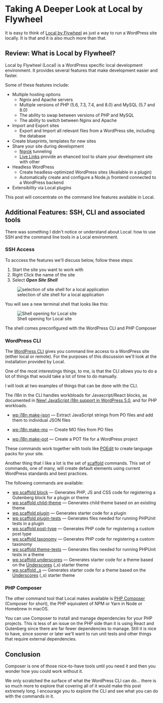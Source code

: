 # Taking A Deeper Look at Local by Flywheel

It is easy to think of [Local by Flywheel](https://localwp.com/) as just a way to run a WordPress site locally. It is that and it is also much more than that.

## Review: What is Local by Flywheel?

Local by Flywheel (Local) is a WordPress specific local development environment. It provides several features that make development easier and faster.

Some of these features include:

* Multiple hosting options
  * Ngnix and Apache servers
  * Multiple versions of PHP (5.6, 7.3, 7.4, and 8.0) and MySQL (5.7 and 8.0)
  * The ability to swap between versions of PHP and MySQL
  * The ability to switch between Nginx and Apache
* Import and Export sites
  * Export and Import all relevant files from a WordPress site, including the database
* Create blueprints, templates for new sites
* Share your site during development
  * [Ngrok](https://ngrok.com/) tunneling
  * [Live Links](https://localwp.com/live-links/) provide an ehanced tool to share your development site with other
* Headless WordPress
  * Create headless-optimized WordPress sites (Available in a plugin)
  * Automatically create and configure a Node.js frontend connected to a WordPress backend
* Extensibility via Local plugins

This post will concentrate on the command line features available in Local.

## Additional Features: SSH, CLI and associated tools

There was something I didn't notice or understand about Local: how to use SSH and the command line tools in a Local environment.

### SSH Access

To acccess the features we'll discuss below, follow these steps:

1. Start the site you want to work with
2. Right Click the name of the site
3. Select ***Open Site Shell***

<figure>
  <img src="https://res.cloudinary.com/dfh6ihzvj/images/v1631488684/publishing-project.rivendellweb.net/local-ssh-01/local-ssh-01.png?_i=AA" alt="selection of site shell for a local application">
  <figcaption>selection of site shell for a local application</figcaption>
</figure>

You will see a new terminal shell that looks like this:

<figure>
  <img src="https://res.cloudinary.com/dfh6ihzvj/images/v1631488684/publishing-project.rivendellweb.net/local-ssh-02/local-ssh-02.png?_i=AA" alt="Shell opening for Local site" height="auto">
  <figcaption>Shell opening for Local site</figcaption>
</figure>

The shell comes preconfigured with the WordPress CLI and PHP Composer

### WordPress CLI

The [WordPress CLI](https://wp-cli.org/) gives you command line access to a WordPress site (either local or remote). For the purposes of this discussion we'll look at the installation provided by Local.

One of the most interestings things, to me, is that the CLI allows you to do a lot of things that would take a lot of time to do manually.

I will look at two examples of things that can be done with the CLI.

The i18n in the CLI handles workbloads for Javascript/React blocks, as documented in [New! JavaScript i18n support in WordPress 5.0](https://make.wordpress.org/core/2018/11/09/new-javascript-i18n-support-in-wordpress/), and for PHP workloads.

* [wp i18n make-json](https://developer.wordpress.org/cli/commands/i18n/make-json/) &mdash; Extract JavaScript strings from PO files and add them to individual JSON files
* [wp i18n make-mo](https://developer.wordpress.org/cli/commands/i18n/make-mo/) &mdash; Create MO files from PO files

* [wp i18n make-pot](https://developer.wordpress.org/cli/commands/i18n/make-pot/) &mdash; Create a POT file for a WordPress project

These commands work together with tools like [POEdit](https://poedit.net/) to create language packs for your site.

Another thing that I like a lot is the set of [scaffold](https://developer.wordpress.org/cli/commands/scaffold/) commands. This set of commands, one of many, will create default elements using current WordPress standards and best practices.

The following commands are available:

* [wp scaffold block](https://developer.wordpress.org/cli/commands/scaffold/block/) &mdash; Generates PHP, JS and CSS code for registering a Gutenberg block for a plugin or theme
* [wp scaffold child-theme](https://developer.wordpress.org/cli/commands/scaffold/child-theme/) &mdash; Generates child theme based on an existing theme
* [wp scaffold plugin](https://developer.wordpress.org/cli/commands/scaffold/plugin/) &mdash; Generates starter code for a plugin
* [wp scaffold plugin-tests](https://developer.wordpress.org/cli/commands/scaffold/plugin-tests/) &mdash; Generates files needed for running PHPUnit tests in a plugin
* [wp scaffold post-type](https://developer.wordpress.org/cli/commands/scaffold/post-type/) &mdash; Generates PHP code for registering a custom post type
* [wp scaffold taxonomy](https://developer.wordpress.org/cli/commands/scaffold/taxonomy/) &mdash; Generates PHP code for registering a custom taxonomy
* [wp scaffold theme-tests](https://developer.wordpress.org/cli/commands/scaffold/theme-tests/) &mdash; Generates files needed for running PHPUnit tests in a theme
* [wp scaffold underscores](https://developer.wordpress.org/cli/commands/scaffold/underscores/) &mdash; Generates starter code for a theme based on the [Underscores](https://underscores.me/) (_s) starter theme
* [wp scaffold _s](https://developer.wordpress.org/cli/commands/scaffold/_s/) &mdash; Generates starter code for a theme based on the [Underscores](https://underscores.me/) (_s) starter theme

### PHP Composer

The other command tool that Local makes available is [PHP Composer](https://getcomposer.org/) (Composer for short), the PHP equivalent of NPM or Yarn in Node or Homebrew in macOS.

You can use Composer to install and manage dependencies for your PHP projects. This is less of an issue on the PHP side than it is using React and Gutenberg since there are far fewer dependencies to manage. Still it is nice to have, since sooner or later we'll want to run unit tests and other things that require external dependencies.

## Conclusion

Composer is one of those nice-to-have tools until you need it and then you wonder how you could work without it.

We only scratched the surface of what the WordPress CLI can do... there is so much more to explore that covering all of it would make this post extremely long. I encourage you to explore the CLI and see what you can do with the commands in it.
